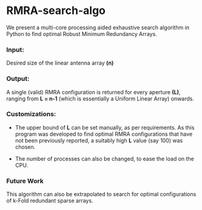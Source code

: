 # RMRA-search-algo

We present a multi-core processing aided exhaustive search algorithm in Python to find optimal Robust Minimum Redundancy Arrays. 

### Input: 
Desired size of the linear antenna array **(n)**

### Output:
A single (valid) RMRA configuration is returned for every aperture **(L)**, ranging from **L = n-1** (which is essentially a Uniform Linear Array) onwards.

### Customizations:
- The upper bound of **L** can be set manually, as per requirements. As this program was developed to find optimal RMRA configurations that have not been previously reported, a suitably high **L** value (say 100) was chosen.

- The number of processes can also be changed, to ease the load on the CPU.


### Future Work
This algorithm can also be extrapolated to search for optimal configurations of k-Fold redundant sparse arrays.
    
